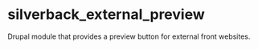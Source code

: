 # silverback_external_preview
Drupal module that provides a preview button for external front websites.
